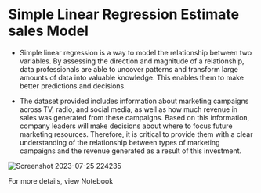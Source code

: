 # Simple Linear Regression Estimate sales Model

*  Simple linear regression is a way to model the relationship between two variables. By assessing the direction and magnitude of a relationship, data professionals are able to uncover patterns and transform large amounts of data into valuable knowledge. This enables them to make better predictions and decisions.

*  The dataset provided includes information about marketing campaigns across TV, radio, and social media, as well as how much revenue in sales was generated from these campaigns. Based on this information, company leaders will make decisions about where to focus future marketing resources. Therefore, it is critical to provide them with a clear understanding of the relationship between types of marketing campaigns and the revenue generated as a result of this investment.

![Screenshot 2023-07-25 224235](https://github.com/sagarv2522/simple-linear-Regression-sales-estimation/assets/109810639/165b36ba-5ac8-444e-89fc-f7c0069e1b2f)

For more details, view Notebook
